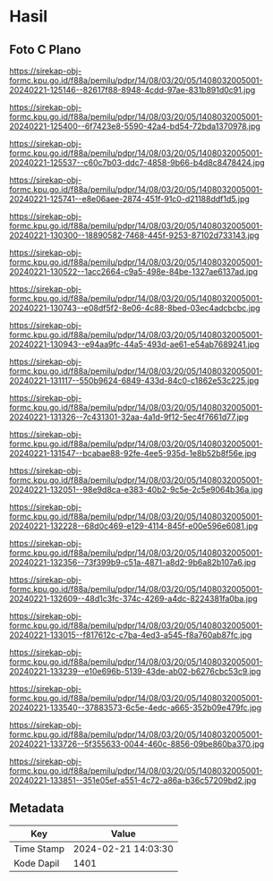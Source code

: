 # Hasil

## Foto C Plano

https://sirekap-obj-formc.kpu.go.id/f88a/pemilu/pdpr/14/08/03/20/05/1408032005001-20240221-125146--82617f88-8948-4cdd-97ae-831b891d0c91.jpg

https://sirekap-obj-formc.kpu.go.id/f88a/pemilu/pdpr/14/08/03/20/05/1408032005001-20240221-125400--6f7423e8-5590-42a4-bd54-72bda1370978.jpg

https://sirekap-obj-formc.kpu.go.id/f88a/pemilu/pdpr/14/08/03/20/05/1408032005001-20240221-125537--c60c7b03-ddc7-4858-9b66-b4d8c8478424.jpg

https://sirekap-obj-formc.kpu.go.id/f88a/pemilu/pdpr/14/08/03/20/05/1408032005001-20240221-125741--e8e06aee-2874-451f-91c0-d21188ddf1d5.jpg

https://sirekap-obj-formc.kpu.go.id/f88a/pemilu/pdpr/14/08/03/20/05/1408032005001-20240221-130300--18890582-7468-445f-9253-87102d733143.jpg

https://sirekap-obj-formc.kpu.go.id/f88a/pemilu/pdpr/14/08/03/20/05/1408032005001-20240221-130522--1acc2664-c9a5-498e-84be-1327ae6137ad.jpg

https://sirekap-obj-formc.kpu.go.id/f88a/pemilu/pdpr/14/08/03/20/05/1408032005001-20240221-130743--e08df5f2-8e06-4c88-8bed-03ec4adcbcbc.jpg

https://sirekap-obj-formc.kpu.go.id/f88a/pemilu/pdpr/14/08/03/20/05/1408032005001-20240221-130943--e94aa9fc-44a5-493d-ae61-e54ab7689241.jpg

https://sirekap-obj-formc.kpu.go.id/f88a/pemilu/pdpr/14/08/03/20/05/1408032005001-20240221-131117--550b9624-6849-433d-84c0-c1862e53c225.jpg

https://sirekap-obj-formc.kpu.go.id/f88a/pemilu/pdpr/14/08/03/20/05/1408032005001-20240221-131326--7c431301-32aa-4a1d-9f12-5ec4f7661d77.jpg

https://sirekap-obj-formc.kpu.go.id/f88a/pemilu/pdpr/14/08/03/20/05/1408032005001-20240221-131547--bcabae88-92fe-4ee5-935d-1e8b52b8f56e.jpg

https://sirekap-obj-formc.kpu.go.id/f88a/pemilu/pdpr/14/08/03/20/05/1408032005001-20240221-132051--98e9d8ca-e383-40b2-9c5e-2c5e9064b36a.jpg

https://sirekap-obj-formc.kpu.go.id/f88a/pemilu/pdpr/14/08/03/20/05/1408032005001-20240221-132228--68d0c469-e129-4114-845f-e00e596e6081.jpg

https://sirekap-obj-formc.kpu.go.id/f88a/pemilu/pdpr/14/08/03/20/05/1408032005001-20240221-132356--73f399b9-c51a-4871-a8d2-9b6a82b107a6.jpg

https://sirekap-obj-formc.kpu.go.id/f88a/pemilu/pdpr/14/08/03/20/05/1408032005001-20240221-132609--48d1c3fc-374c-4269-a4dc-8224381fa0ba.jpg

https://sirekap-obj-formc.kpu.go.id/f88a/pemilu/pdpr/14/08/03/20/05/1408032005001-20240221-133015--f817612c-c7ba-4ed3-a545-f8a760ab87fc.jpg

https://sirekap-obj-formc.kpu.go.id/f88a/pemilu/pdpr/14/08/03/20/05/1408032005001-20240221-133239--e10e696b-5139-43de-ab02-b6276cbc53c9.jpg

https://sirekap-obj-formc.kpu.go.id/f88a/pemilu/pdpr/14/08/03/20/05/1408032005001-20240221-133540--37883573-6c5e-4edc-a665-352b09e479fc.jpg

https://sirekap-obj-formc.kpu.go.id/f88a/pemilu/pdpr/14/08/03/20/05/1408032005001-20240221-133726--5f355633-0044-460c-8856-09be860ba370.jpg

https://sirekap-obj-formc.kpu.go.id/f88a/pemilu/pdpr/14/08/03/20/05/1408032005001-20240221-133851--351e05ef-a551-4c72-a86a-b36c57209bd2.jpg


## Metadata

| Key        | Value               |
| ---------- | ------------------- |
| Time Stamp | 2024-02-21 14:03:30 |
| Kode Dapil | 1401                |



